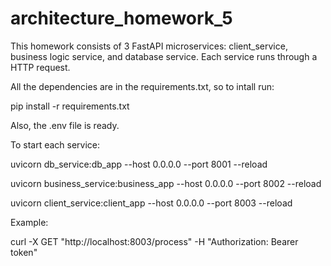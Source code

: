 # architecture_homework_5

This homework consists of 3 FastAPI microservices:  client_service, business logic service, and database service. Each service runs through a HTTP request.

All the dependencies are in the requirements.txt, so to intall run:

pip install -r requirements.txt

Also, the .env file is ready.

To start each service:

uvicorn db_service:db_app --host 0.0.0.0 --port 8001 --reload

uvicorn business_service:business_app --host 0.0.0.0 --port 8002 --reload

uvicorn client_service:client_app --host 0.0.0.0 --port 8003 --reload

Example:

curl -X GET "http://localhost:8003/process" -H "Authorization: Bearer token"
